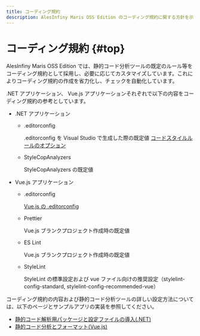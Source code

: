 ```yaml
---
title: コーディング規約
description: AlesInfiny Maris OSS Edition のコーディング規約に関する方針を示します。
---
```


# コーディング規約 {#top}

AlesInfiny Maris OSS Edition では、静的コード分析ツールの既定のルール等をコーディング規約として採用し、必要に応じてカスタマイズしています。これによりコーディング規約の作成を省力化し、チェックを自動化しています。

.NET アプリケーション、 Vue.js アプリケーションそれぞれで以下の内容をコーディング規約の参考としています。

- .NET アプリケーション
    - .editorconfig

        .editorconfig を Visual Studio で生成した際の既定値
        [コードスタイルルールのオプション](https://learn.microsoft.com/ja-jp/dotnet/fundamentals/code-analysis/code-style-rule-options)

    - StyleCopAnalyzers
  
        StyleCopAnalyzers の既定値

- Vue.js アプリケーション

    - .editorconfig

        [Vue.js の .editorconfig](https://github.com/vuejs/vue/blob/main/.editorconfig)

    - Prettier
  
        Vue.js ブランクプロジェクト作成時の既定値

    - ES Lint

        Vue.js ブランクプロジェクト作成時の既定値

    - StyleLint

        StyleLint の標準設定および vue ファイル向けの推奨設定（stylelint-config-standard, stylelint-config-recommended-vue）

コーディング規約の内容および静的コード分析ツールの詳しい設定方法については、以下のページとサンプルアプリの実装を参照してください。

- [静的コード解析用パッケージと設定ファイルの導入(.NET)](../how-to-develop/dotnet/project-settings.md#setup-static-code-testing)
- [静的コード分析とフォーマット(Vue.js)](../how-to-develop/vue-js/static-verification-and-format.md)

